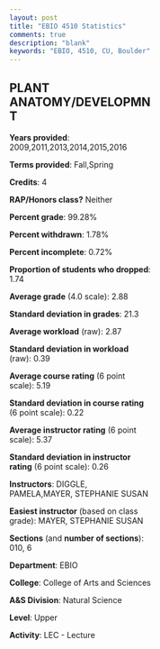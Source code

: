 ```yaml
---
layout: post
title: "EBIO 4510 Statistics"
comments: true
description: "blank"
keywords: "EBIO, 4510, CU, Boulder"
--- 
```

<head>
<script src="https://ajax.googleapis.com/ajax/libs/jquery/2.1.3/jquery.min.js"></script>
<script src="https://dl.dropboxusercontent.com/s/pc42nxpaw1ea4o9/highcharts.js?dl=0"></script>
<!-- <script src="../assets/js/highcharts.js"></script> -->
<style type="text/css">@font-face {
	font-family: "Bebas Neue";
	src: url(https://www.filehosting.org/file/details/544349/BebasNeue%20Regular.otf) format("opentype");
	}
	h1.Bebas { 
		font-family: "Bebas Neue", Verdana, Tahoma;
	}
</style>
</head>
<body>
	<div id="container" style="float: right; width: 45%; height: 88%; margin-left: 2.5%; margin-right: 2.5%;"></div>
	<script language="JavaScript">
		$(document).ready(function() {
		var chart = {type: 'column'};
		var title = {text: 'Grade Distribution'};
		var xAxis = {categories: ['A','B','C','D','F'],crosshair: true};
		var yAxis = {min: 0,title: {text: 'Percentage'}};
		var tooltip = {headerFormat: '<center><b><span style="font-size:20px">{point.key}</span></b></center>',
		               pointFormat: '<td style="padding:0"><b>{point.y:.1f}%</b></td>',
		               footerFormat: '</table>',shared: true,useHTML: true};
		var plotOptions = {column: {pointPadding: 0.0,borderWidth: 0}};  
		var credits = {enabled: false};var series= [{name: 'Percent',data: [27.38,44.05,20.83,4.76,2.98,]}];
		var json = {};
		json.chart = chart;
		json.title = title;
		json.tooltip = tooltip;
		json.xAxis = xAxis;
		json.yAxis = yAxis;  
		json.series = series;
		json.plotOptions = plotOptions;  
		json.credits = credits;
		$('#container').highcharts(json);
	});
	</script>
</body>
			   
## PLANT ANATOMY/DEVELOPMNT

**Years provided**: 2009,2011,2013,2014,2015,2016

**Terms provided**: Fall,Spring

**Credits**: 4

**RAP/Honors class?** Neither

**Percent grade**: 99.28%

**Percent withdrawn**: 1.78%

**Percent incomplete**: 0.72%

**Proportion of students who dropped**: 1.74

**Average grade** (4.0 scale): 2.88

**Standard deviation in grades**: 21.3

**Average workload** (raw): 2.87

**Standard deviation in workload** (raw): 0.39

**Average course rating** (6 point scale): 5.19

**Standard deviation in course rating** (6 point scale): 0.22

**Average instructor rating** (6 point scale): 5.37

**Standard deviation in instructor rating** (6 point scale): 0.26

**Instructors**: DIGGLE, PAMELA,MAYER, STEPHANIE SUSAN

**Easiest instructor** (based on class grade): MAYER, STEPHANIE SUSAN

**Sections** (and **number of sections**): 010, 6

**Department**: EBIO

**College**: College of Arts and Sciences

**A&S Division**: Natural Science

**Level**: Upper

**Activity**: LEC - Lecture